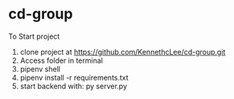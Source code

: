 # cd-group
To Start project
1. clone project at https://github.com/KennethcLee/cd-group.git
2. Access folder in terminal
3. pipenv shell
4. pipenv install -r requirements.txt
5. start backend with: py server.py